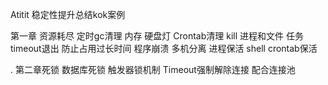 Atitit 稳定性提升总结kok案例



第一章 资源耗尽
定时gc清理  内存   硬盘灯
Crontab清理 kill 进程和文件
任务timeout退出 防止占用过长时间
程序崩溃
多机分离
进程保活   shell crontab保活

. 第二章死锁
数据库死锁
触发器锁机制
Timeout强制解除连接
配合连接池
